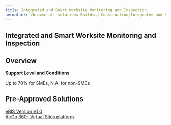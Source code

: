 ```yaml
---
title: Integrated and Smart Worksite Monitoring and Inspection
permalink: /browse-all-solutions-Building-Construction/Integrated-and-Smart-Worksite-Monitoring-and-Inspection
---
```


## Integrated and Smart Worksite Monitoring and Inspection
## Overview

**Support Level and Conditions**

Up to 70% for SMEs, N.A. for non-SMEs

## Pre-Approved Solutions

<a href='/productivity-solutions-grant/solutionrepo/solution2296' target='_blank'>eBIS Version V1.0</a><br>
<a href='/productivity-solutions-grant/solutionrepo/solution2622' target='_blank'>AirGo 360- Virtual Sites platform</a><br>
